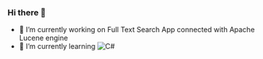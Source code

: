 ### Hi there 👋

- 🔭 I’m currently working on Full Text Search App connected with Apache Lucene engine
- 🌱 I’m currently learning ![C#](https://img.shields.io/badge/c%23-%23239120.svg?style=for-the-badge&logo=csharp&logoColor=white)
  
<!-- - 👯 I’m looking to collaborate on ...
- 🤔 I’m looking for help with ...
- 💬 Ask me about ...
- 📫 How to reach me: ...
- 😄 Pronouns: ...
- ⚡ Fun fact: ...
-->

